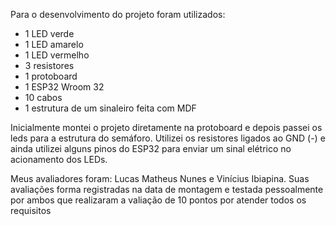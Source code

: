 Para o desenvolvimento do projeto foram utilizados:
- 1 LED verde
- 1 LED amarelo
- 1 LED vermelho
- 3 resistores
- 1 protoboard
- 1 ESP32 Wroom 32
- 10 cabos
- 1 estrutura de um sinaleiro feita com MDF

Inicialmente montei o projeto diretamente na protoboard e depois passei os leds para a estrutura do semáforo.
Utilizei os resistores ligados ao GND (-) e ainda utilizei alguns pinos do ESP32 para enviar um sinal elétrico no acionamento dos LEDs.

Meus avaliadores foram: Lucas Matheus Nunes e Vinícius Ibiapina.
Suas avaliações forma registradas na data de montagem e testada pessoalmente por ambos que realizaram a valiação de 10 pontos por atender todos os requisitos
